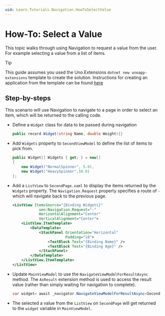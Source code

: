 ```yaml
---
uid: Learn.Tutorials.Navigation.HowToSelectValue
---
```

# How-To: Select a Value

This topic walks through using Navigation to request a value from the user. For example selecting a value from a list of items. 

> [!TIP]
> This guide assumes you used the Uno.Extensions `dotnet new unoapp-extensions` template to create the solution. Instructions for creating an application from the template can be found [here](../Extensions/GettingStarted/UsingUnoExtensions.md)

## Step-by-steps

This scenario will use Navigation to navigate to a page in order to select an item, which will be returned to the calling code. 

- Define a `Widget` class for data to be passed during navigation

    ```csharp
    public record Widget(string Name, double Weight){}
    ```

- Add `Widgets` property to `SecondViewModel` to define the list of items to pick from.

    ```csharp
    public Widget[] Widgets { get; } = new[]
    {
        new Widget("NormalSpinner", 5.0),
        new Widget("HeavySpinner",50.0)
    };
    ```
- Add a `ListView` to `SecondPage.xaml` to display the items returned by the `Widgets` property. The `Navigation.Request` property specifies a route of `-` which will navigate back to the previous page.
    ```xml
    <ListView ItemsSource="{Binding Widgets}"
                uen:Navigation.Request="-"
                HorizontalAlignment="Center"
                VerticalAlignment="Center">
        <ListView.ItemTemplate>
            <DataTemplate>
                <StackPanel Orientation="Horizontal"
                            Padding="10">
                    <TextBlock Text="{Binding Name}" />
                    <TextBlock Text="{Binding Age}" />
                </StackPanel>
            </DataTemplate>
        </ListView.ItemTemplate>
    </ListView>
    ```

- Update `MainViewModel` to use the `NavigateViewModelForResultAsync` method. The `AsResult` extension method is used to access the result value (rather than simply waiting for navigation to complete).
    
    ```csharp
    var widget= await _navigator.NavigateViewModelForResultAsync<SecondViewModel, Widget>(this).AsResult();
    ```

- The selected a value from the `ListView` on `SecondPage` will get returned to the `widget` variable in `MainViewModel`.

